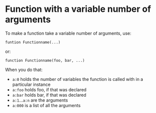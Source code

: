# Function with a variable number of arguments

To make a function take a variable number of arguments, use:

```vim
funtion Functionname(...)
```

or:

```
function Functionname(foo, bar, ...)
```

When you do that:

  - `a:0` holds the number of variables the function is called with in a particular instance
  - `a:foo` holds foo, if that was declared
  - `a:bar` holds bar, if that was declared
  - `a:1`...`a:n` are the arguments
  - `a:000` is a list of all the arguments


